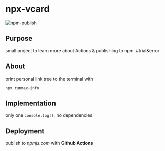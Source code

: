 # npx-vcard

![npm-publish](https://github.com/runmaxde/npx-vcard/workflows/npm-publish/badge.svg)

## Purpose

small project to learn more about Actions & publishing to npm. #trial&error 

## About

print personal link tree to the terminal with 
```
npx runmax-info
```

## Implementation

only one `console.log()`, no dependencies

## Deployment

publish to *npmjs.com* with **Github Actions**
